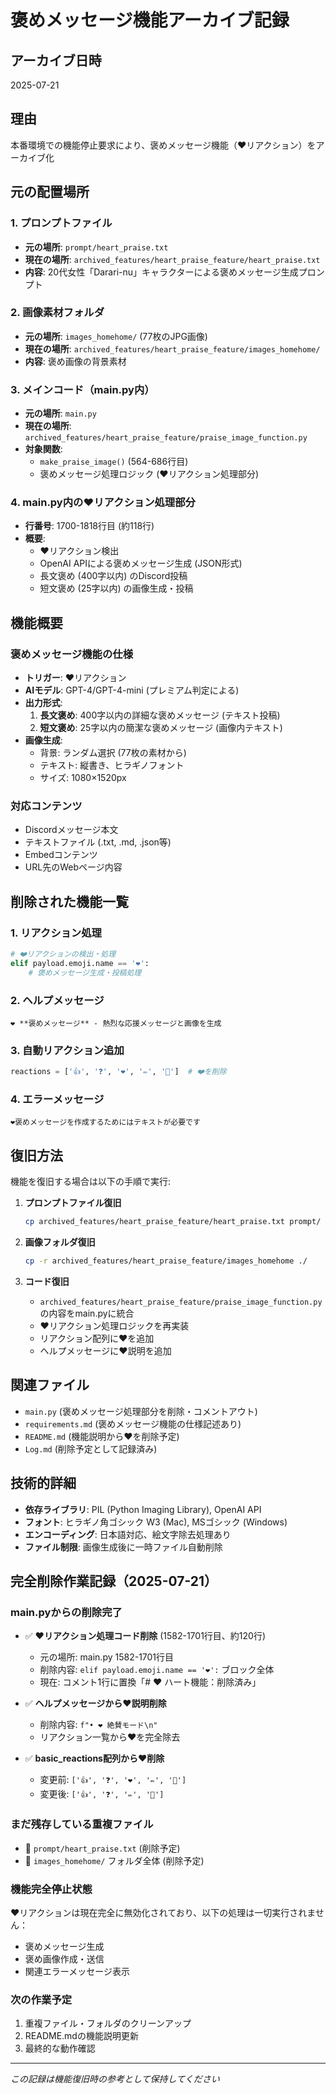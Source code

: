 # 褒めメッセージ機能アーカイブ記録

## アーカイブ日時
2025-07-21

## 理由
本番環境での機能停止要求により、褒めメッセージ機能（❤️リアクション）をアーカイブ化

## 元の配置場所

### 1. プロンプトファイル
- **元の場所**: `prompt/heart_praise.txt`
- **現在の場所**: `archived_features/heart_praise_feature/heart_praise.txt`
- **内容**: 20代女性「Darari-nu」キャラクターによる褒めメッセージ生成プロンプト

### 2. 画像素材フォルダ
- **元の場所**: `images_homehome/` (77枚のJPG画像)
- **現在の場所**: `archived_features/heart_praise_feature/images_homehome/`
- **内容**: 褒め画像の背景素材

### 3. メインコード（main.py内）
- **元の場所**: `main.py`
- **現在の場所**: `archived_features/heart_praise_feature/praise_image_function.py`
- **対象関数**: 
  - `make_praise_image()` (564-686行目)
  - 褒めメッセージ処理ロジック (❤️リアクション処理部分)

### 4. main.py内の❤️リアクション処理部分
- **行番号**: 1700-1818行目 (約118行)
- **概要**:
  - ❤️リアクション検出
  - OpenAI APIによる褒めメッセージ生成 (JSON形式)
  - 長文褒め (400字以内) のDiscord投稿
  - 短文褒め (25字以内) の画像生成・投稿

## 機能概要
### 褒めメッセージ機能の仕様
- **トリガー**: ❤️リアクション
- **AIモデル**: GPT-4/GPT-4-mini (プレミアム判定による)
- **出力形式**:
  1. **長文褒め**: 400字以内の詳細な褒めメッセージ (テキスト投稿)
  2. **短文褒め**: 25字以内の簡潔な褒めメッセージ (画像内テキスト)
- **画像生成**: 
  - 背景: ランダム選択 (77枚の素材から)
  - テキスト: 縦書き、ヒラギノフォント
  - サイズ: 1080×1520px

### 対応コンテンツ
- Discordメッセージ本文
- テキストファイル (.txt, .md, .json等)
- Embedコンテンツ
- URL先のWebページ内容

## 削除された機能一覧

### 1. リアクション処理
```python
# ❤️リアクションの検出・処理
elif payload.emoji.name == '❤️':
    # 褒めメッセージ生成・投稿処理
```

### 2. ヘルプメッセージ
```
❤️ **褒めメッセージ** - 熱烈な応援メッセージと画像を生成
```

### 3. 自動リアクション追加
```python
reactions = ['👍', '❓', '❤️', '✏️', '📝']  # ❤️を削除
```

### 4. エラーメッセージ
```
❤️褒めメッセージを作成するためにはテキストが必要です
```

## 復旧方法
機能を復旧する場合は以下の手順で実行:

1. **プロンプトファイル復旧**
   ```bash
   cp archived_features/heart_praise_feature/heart_praise.txt prompt/
   ```

2. **画像フォルダ復旧**
   ```bash
   cp -r archived_features/heart_praise_feature/images_homehome ./
   ```

3. **コード復旧**
   - `archived_features/heart_praise_feature/praise_image_function.py`の内容をmain.pyに統合
   - ❤️リアクション処理ロジックを再実装
   - リアクション配列に❤️を追加
   - ヘルプメッセージに❤️説明を追加

## 関連ファイル
- `main.py` (褒めメッセージ処理部分を削除・コメントアウト)
- `requirements.md` (褒めメッセージ機能の仕様記述あり)
- `README.md` (機能説明から❤️を削除予定)
- `Log.md` (削除予定として記録済み)

## 技術的詳細
- **依存ライブラリ**: PIL (Python Imaging Library), OpenAI API
- **フォント**: ヒラギノ角ゴシック W3 (Mac), MSゴシック (Windows)
- **エンコーディング**: 日本語対応、絵文字除去処理あり
- **ファイル制限**: 画像生成後に一時ファイル自動削除

## 完全削除作業記録（2025-07-21）

### main.pyからの削除完了
- ✅ **❤️リアクション処理コード削除** (1582-1701行目、約120行)
  - 元の場所: main.py 1582-1701行目
  - 削除内容: `elif payload.emoji.name == '❤️':` ブロック全体
  - 現在: コメント1行に置換「# ❤️ ハート機能：削除済み」

- ✅ **ヘルプメッセージから❤️説明削除**
  - 削除内容: `f"• ❤️ 絶賛モード\n"`
  - リアクション一覧から❤️を完全除去

- ✅ **basic_reactions配列から❤️削除**
  - 変更前: `['👍', '❓', '❤️', '✏️', '📝']`
  - 変更後: `['👍', '❓', '✏️', '📝']`

### まだ残存している重複ファイル
- 🔄 `prompt/heart_praise.txt` (削除予定)
- 🔄 `images_homehome/` フォルダ全体 (削除予定)

### 機能完全停止状態
❤️リアクションは現在完全に無効化されており、以下の処理は一切実行されません：
- 褒めメッセージ生成
- 褒め画像作成・送信
- 関連エラーメッセージ表示

### 次の作業予定
1. 重複ファイル・フォルダのクリーンアップ
2. README.mdの機能説明更新
3. 最終的な動作確認

---
*この記録は機能復旧時の参考として保持してください*